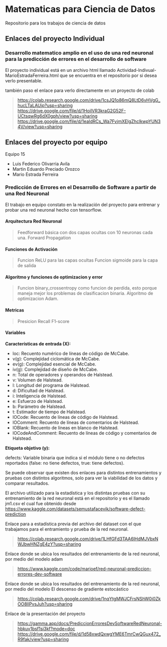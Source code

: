 # Matematicas para Ciencia de Datos
Repositorio para los trabajos de ciencia de datos

## Enlaces del proyecto Individual

### Desarrollo matematico amplio en el uso de una red neuronal para la predicción de errores en el desarrollo de software

El proyecto individual está en un archivo html llamado Actividad-Indivual-MarioEstradaFerreira.html que se encuentra en el repositorio por si desea verlo presentable.

también paso el enlace para verlo directamente en un proyecto de colab
> https://colab.research.google.com/drive/1csJQ1o86mQ8LtD6vHVgG_hucLTaLAUjp?usp=sharing
> https://drive.google.com/file/d/1HoilVR3kraG2G52F-UCtsqwRg6dX0gph/view?usp=sharing
> https://drive.google.com/file/d/1eaIdRCs_Wa7FvjmXEIgZhclkwpYUN34V/view?usp=sharing

## Enlaces del proyecto por equipo

Equipo 15

* Luis Federico Olivarria Avila
* Martin Eduardo Preciado Orozco
* Mario Estrada Ferreira

### Predicción de Errores en el Desarrollo de Software a partir de una Red Neuronal

El trabajo en equipo constato en la realización del proyecto para entrenar y probar una red neuronal hecho con tensorflow.

#### Arquitectura Red Neuronal
> Feedforward básica con dos capas ocultas con 10 neuronas cada una.
> Forward Propagation

#### Funciones de Activación
> Funcion ReLU para las capas ocultas
> Funcion sigmoide para la capa de salida

#### Algoritmo y funciones de optimizacion y error
> Funcion binary_crossentropy como funcion de perdida, esto porque maneja mejor los problemas de clasificacion binaria.
> Algoritmo de optimizacion Adam.

#### Metricas
> Presicion
> Recall
> F1-score

#### Variables
**Características de entrada (X):**

* loc: Recuento numérico de líneas de código de McCabe.
* v(g): Complejidad ciclomática de McCabe.
* ev(g): Complejidad esencial de McCabe.
* iv(g): Complejidad de diseño de McCabe.
* n: Total de operadores y operandos de Halstead.
* v: Volumen de Halstead.
* l: Longitud del programa de Halstead.
* d: Dificultad de Halstead.
* i: Inteligencia de Halstead.
* e: Esfuerzo de Halstead.
* b: Parámetro de Halstead.
* t: Estimador de tiempo de Halstead.
* lOCode: Recuento de líneas de código de Halstead.
* lOComment: Recuento de líneas de comentarios de Halstead.
* lOBlank: Recuento de líneas en blanco de Halstead.
* lOCodeAndComment: Recuento de líneas de código y comentarios de Halstead.

**Etiqueta objetivo (y):**

defects: Variable binaria que indica si el módulo tiene o no defectos reportados (false: no tiene defectos, true: tiene defectos).

Se puede observar que existen dos enlaces para distintos entrenamientos y pruebas con distintos algoritmos, solo para ver la viabilidad de los datos y comparar resultados.

El archivo utilizado para la estadística y los distintas pruebas con su entrenamiento de la red neuronal está en el repositorio y es el llamado jm1.csv el cual fue obtenido desde https://www.kaggle.com/datasets/semustafacevik/software-defect-prediction

Enlace para a estadística previa del archivo del dataset con el que trabajamos para el entramiento y prueba de la red neuronal.
> https://colab.research.google.com/drive/1LHfGFd3TAA6lHdMJVbxNWJbwHNZgE4zY?usp=sharing

Enlace donde se ubica los resultados del entrenamiento de la red neuronal, por medio del modelo adam
> https://www.kaggle.com/code/marioef/red-neuronal-prediccion-errores-dev-software

Enlace donde se ubica los resultados del entrenamiento de la red neuronal, por medio del modelo El descenso de gradiente estocástico
> https://colab.research.google.com/drive/1nqYtgMWJCFrsNShW0i0ZkOO8llPvsJuh?usp=sharing

Enlace de la presentación del proyecto
> https://gamma.app/docs/PrediccionErroresDevSoftwareRedNeuronal-hbkuv1bsf1si3kf?mode=doc
> https://drive.google.com/file/d/1d58xwdQxwgYME6TmrCwQGux472_R9fak/view?usp=sharing





